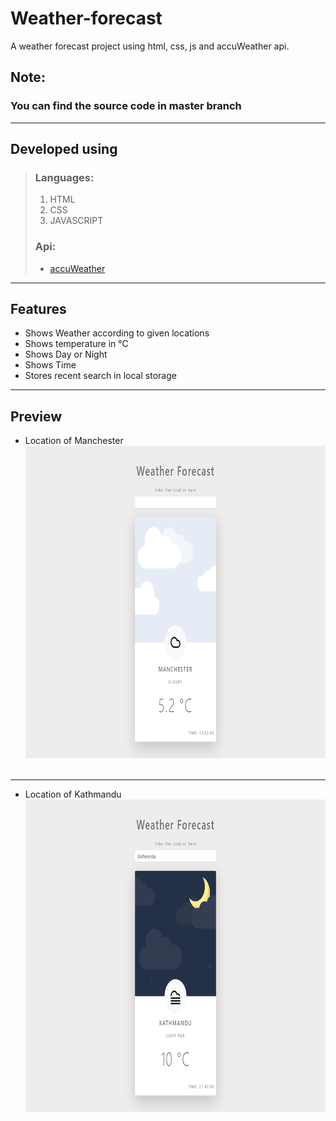 # Weather-forecast
A weather forecast project using html, css, js and accuWeather api. 

## Note:
 ### You can find the source code in master branch

***

## Developed using 
> ### Languages:<br>
  > 1. HTML
  > 2. CSS
  > 3. JAVASCRIPT<br>
> ### Api: 
  > * [accuWeather](https://developer.accuweather.com/) 
 
***

## Features
* Shows Weather according to given locations
* Shows temperature in °C
* Shows Day or Night 
* Shows Time
* Stores recent search in local storage

***

## Preview
* Location of Manchester
<img src="screenshots/screenshot 1.png" width="100%" height="500"> &nbsp;
***
* Location of Kathmandu
<img src="screenshots/screenshot 2.png" width="100%" height="500"> &nbsp;




